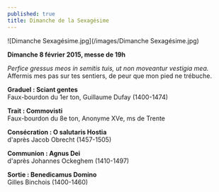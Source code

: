 ```yaml
---
published: true
title: Dimanche de la Sexagésime
---
```


![Dimanche Sexagésime.jpg](/images/Dimanche Sexagésime.jpg)

**Dimanche 8 février 2015, messe de 19h**  

*Perfice gressus meos in semitis tuis, ut non moveantur vestigia mea.*  
Affermis mes pas sur tes sentiers, de peur que mon pied ne trébuche.

**Graduel : Sciant gentes**  
Faux-bourdon du 1er ton, Guillaume Dufay (1400-1474)

**Trait : Commovisti**  
Faux-bourdon du 8e ton, Anonyme XVe, ms de Trente

**Consécration : O salutaris Hostia**  
d'après Jacob Obrecht (1457-1505)

**Communion : Agnus Dei**  
d'après Johannes Ockeghem (1410-1497)

**Sortie : Benedicamus Domino**  
Gilles Binchois (1400-1460)